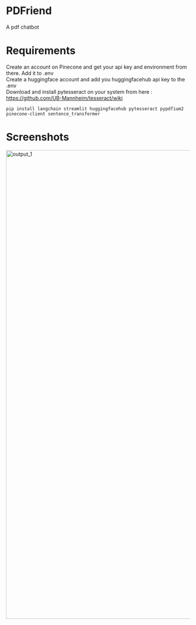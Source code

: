 # PDFriend
A pdf chatbot

# Requirements
Create an account on Pinecone and get your api key and environment from there. Add it to .env <br>
Create a huggingface account and add you huggingfacehub api key to the .env <br>
Download and install pytesseract on your system from here : https://github.com/UB-Mannheim/tesseract/wiki

```
pip install langchain streamlit huggingfacehub pytesseract pypdfium2 pinecone-client sentence_transformer 
```

# Screenshots

<img width="1280" alt="output_1" src="https://github.com/saishridhar/PDFriend/assets/84435221/72d11f2e-23f7-478f-bd96-477841ef220f">
